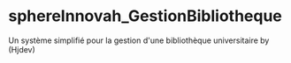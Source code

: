 # sphereInnovah_GestionBibliotheque
Un système simplifié pour la gestion d'une bibliothèque universitaire by (Hjdev)
